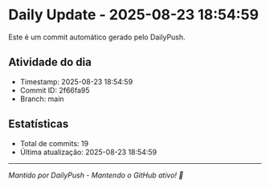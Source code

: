 # Daily Update - 2025-08-23 18:54:59

Este é um commit automático gerado pelo DailyPush.

## Atividade do dia
- Timestamp: 2025-08-23 18:54:59
- Commit ID: 2f66fa95
- Branch: main

## Estatísticas
- Total de commits: 19
- Última atualização: 2025-08-23 18:54:59

---
*Mantido por DailyPush - Mantendo o GitHub ativo! 🚀*
